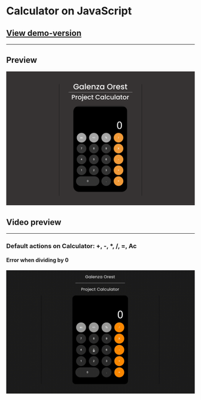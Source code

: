 # Calculator on JavaScript

<h2><a href="https://ogshadoww.github.io/Project-calc/">View demo-version</a></h2>

----

<h2>Preview</h2>

<img src="img/preview.png">

<h2>Video preview</h2>

---

### Default actions on Calculator: +, -, *, /, =, Ac

#### Error when dividing by 0

![myGif](gif/video.gif)

